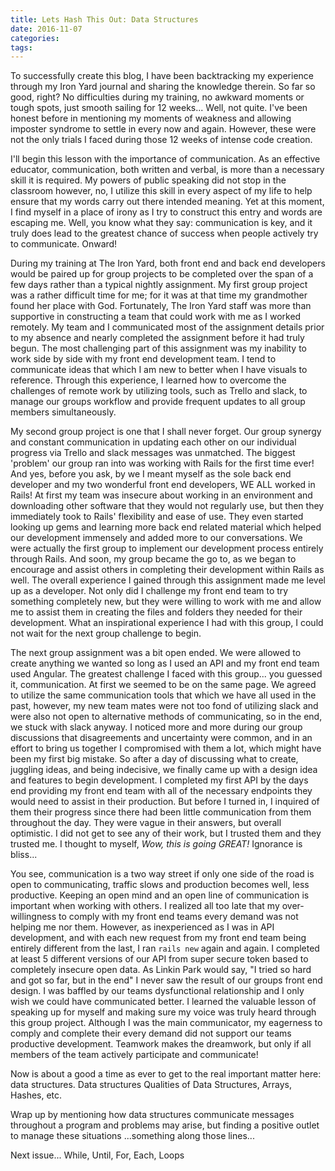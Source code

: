```yaml
---
title: Lets Hash This Out: Data Structures
date: 2016-11-07
categories:
tags:
---
```


To successfully create this blog, I have been backtracking my experience through my Iron Yard journal and sharing the knowledge therein. So far so good, right? No difficulties during my training, no awkward moments or tough spots, just smooth sailing for 12 weeks... Well, not quite. I've been honest before in mentioning my moments of weakness and allowing imposter syndrome to settle in every now and again. However, these were not the only trials I faced during those 12 weeks of intense code creation.

I'll begin this lesson with the importance of communication. As an effective educator, communication, both written and verbal, is more than a necessary skill it is required. My powers of public speaking did not stop in the classroom however, no, I utilize this skill in every aspect of my life to help ensure that my words carry out there intended meaning. Yet at this moment, I find myself in a place of irony as I try to construct this entry and words are escaping me. Well, you know what they say: communication is key, and it truly does lead to the greatest chance of success when people actively try to communicate. Onward!

During my training at The Iron Yard, both front end and back end developers would be paired up for group projects to be completed over the span of a few days rather than a typical nightly assignment. My first group project was a rather difficult time for me; for it was at that time my grandmother found her place with God. Fortunately, The Iron Yard staff was more than supportive in constructing a team that could work with me as I worked remotely. My team and I communicated most of the assignment details prior to my absence and nearly completed the assignment before it had truly begun. The most challenging part of this assignment was my inability to work side by side with my front end development team. I tend to communicate ideas that which I am new to better when I have visuals to reference. Through this experience, I learned how to overcome the challenges of remote work by utilizing tools, such as Trello and slack, to manage our groups workflow and provide frequent updates to all group members simultaneously.

My second group project is one that I shall never forget. Our group synergy and constant communication in updating each other on our individual progress via Trello and slack messages was unmatched. The biggest 'problem' our group ran into was working with Rails for the first time ever! And yes, before you ask, by we I meant myself as the sole back end developer and my two wonderful front end developers, WE ALL worked in Rails! At first my team was insecure about working in an environment and downloading other software that they would not regularly use, but then they immediately took to Rails' flexibility and ease of use. They even started looking up gems and learning more back end related material which helped our development immensely and added more to our conversations. We were actually the first group to implement our development process entirely through Rails. And soon, my group became the go to, as we began to encourage and assist others in completing their development within Rails as well. The overall experience I gained through this assignment made me level up as a developer. Not only did I challenge my front end team to try something completely new, but they were willing to work with me and allow me to assist them in creating the files and folders they needed for their development. What an inspirational experience I had with this group, I could not wait for the next group challenge to begin.

The next group assignment was a bit open ended. We were allowed to create anything we wanted so long as I used an API and my front end team used Angular. The greatest challenge I faced with this group... you guessed it, communication. At first we seemed to be on the same page. We agreed to utilize the same communication tools that which we have all used in the past, however, my new team mates were not too fond of utilizing slack and were also not open to alternative methods of communicating, so in the end, we stuck with slack anyway. I noticed more and more during our group discussions that disagreements and uncertainty were common, and in an effort to bring us together I compromised with them a lot, which might have been my first big mistake. So after a day of discussing what to create, juggling ideas, and being indecisive, we finally came up with a design idea and features to begin development. I completed my first API by the days end providing my front end team with all of the necessary endpoints they would need to assist in their production. But before I turned in, I inquired of them their progress since there had been little communication from them throughout the day. They were vague in their answers, but overall optimistic. I did not get to see any of their work, but I trusted them and they trusted me. I thought to myself, *Wow, this is going GREAT!* Ignorance is bliss...

You see, communication is a two way street if only one side of the road is open to communicating, traffic slows and production becomes well, less productive. Keeping an open mind and an open line of communication is important when working with others. I realized all too late that my over-willingness to comply with my front end teams every demand was not helping me nor them. However, as inexperienced as I was in API development, and with each new request from my front end team being entirely different from the last, I ran `rails new` again and again. I completed at least 5 different versions of our API from super secure token based to completely insecure open data. As Linkin Park would say, "I tried so hard and got so far, but in the end" I never saw the result of our groups front end design. I was baffled by our teams dysfunctional relationship and I only wish we could have communicated better. I learned the valuable lesson of speaking up for myself and making sure my voice was truly heard through this group project. Although I was the main communicator, my eagerness to comply and complete their every demand did not support our teams productive development. Teamwork makes the dreamwork, but only if all members of the team actively participate and communicate!

Now is about a good a time as ever to get to the real important matter here: data structures. Data structures Qualities of Data Structures, Arrays, Hashes, etc.

Wrap up by mentioning how data structures communicate messages throughout a program and problems may arise, but finding a positive outlet to manage these situations ...something along those lines...

Next issue... While, Until, For, Each, Loops
